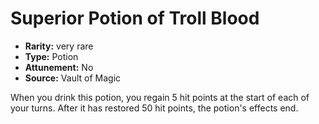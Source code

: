 
# Superior Potion of Troll Blood

* **Rarity:** very rare
* **Type:** Potion
* **Attunement:** No
* **Source:** Vault of Magic


When you drink this potion, you regain 5 hit points at the start of each of your turns. After it has restored 50 hit points, the potion's effects end.
